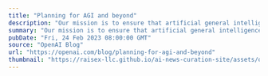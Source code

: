 ```yaml
---
title: "Planning for AGI and beyond"
description: "Our mission is to ensure that artificial general intelligence—AI systems that are generally smarter than humans—benefits all of humanity."
summary: "Our mission is to ensure that artificial general intelligence—AI systems that are generally smarter than humans—benefits all of humanity."
pubDate: "Fri, 24 Feb 2023 08:00:00 GMT"
source: "OpenAI Blog"
url: "https://openai.com/blog/planning-for-agi-and-beyond"
thumbnail: "https://raisex-llc.github.io/ai-news-curation-site/assets/openai_logo.png"
---
```


